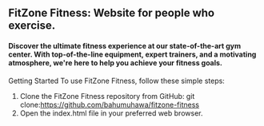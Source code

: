 ## FitZone Fitness: Website for people who exercise.

#### Discover the ultimate fitness experience at our state-of-the-art gym center. With top-of-the-line equipment, expert trainers, and a motivating atmosphere, we're here to help you achieve your fitness goals.

Getting Started To use FitZone Fitness, follow these simple steps:
1. Clone the FitZone Fitness repository from GitHub: git clone:https://github.com/bahumuhawa/fitzone-fitness
2. Open the index.html file in your preferred web browser.
